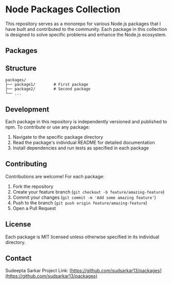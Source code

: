 # Node Packages Collection

This repository serves as a monorepo for various Node.js packages that I have built and contributed to the community. Each package in this collection is designed to solve specific problems and enhance the Node.js ecosystem.

## Packages

<!-- Add your packages here as they are created -->

## Structure

```
packages/
├── package1/        # First package
├── package2/        # Second package
└── ...
```

## Development

Each package in this repository is independently versioned and published to npm. To contribute or use any package:

1. Navigate to the specific package directory
2. Read the package's individual README for detailed documentation
3. Install dependencies and run tests as specified in each package

## Contributing

Contributions are welcome! For each package:

1. Fork the repository
2. Create your feature branch (`git checkout -b feature/amazing-feature`)
3. Commit your changes (`git commit -m 'Add some amazing feature'`)
4. Push to the branch (`git push origin feature/amazing-feature`)
5. Open a Pull Request

## License

Each package is MIT licensed unless otherwise specified in its individual directory.

## Contact

Sudeepta Sarkar
Project Link: [https://github.com/sudsarkar13/packages](https://github.com/sudsarkar13/packages)
